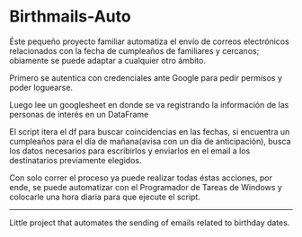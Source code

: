 # Birthmails-Auto
Éste pequeño proyecto familiar automatiza el envío de correos electrónicos relacionados con la fecha de cumpleaños de familiares y cercanos; obiamente se puede adaptar a cualquier otro ámbito.

Primero se autentica con credenciales ante Google para pedir permisos y poder loguearse.

Luego lee un googlesheet en donde se va registrando la información de las personas de interés en un DataFrame

El script itera el df para buscar coincidencias en las fechas, si encuentra un cumpleaños para el día de mañana(avisa con un día de anticipación), busca los datos necesarios para escribirlos y enviarlos en el email a los
destinatarios previamente elegidos.


Con solo correr el proceso ya puede realizar todas éstas acciones, por ende, se puede automatizar con el
Programador de Tareas de Windows y colocarle una hora diaria para que ejecute el script.

---

Little project that automates the sending of emails related to birthday dates.